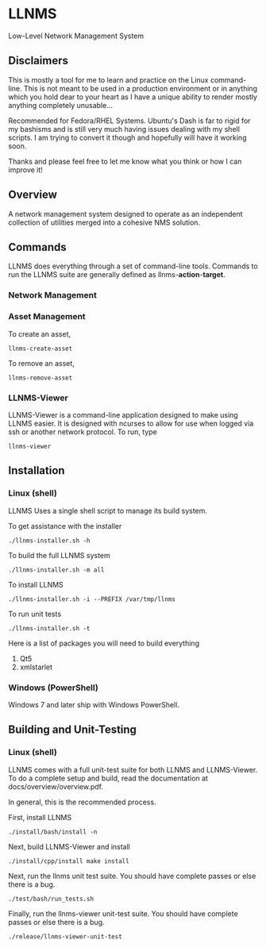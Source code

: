 LLNMS
=====

Low-Level Network Management System

Disclaimers
-----------
This is mostly a tool for me to learn and practice on the Linux
command-line. This is not meant to be used in a production environment or 
in anything which you hold dear to your heart as I have a unique ability
to render mostly anything completely unusable...

Recommended for Fedora/RHEL Systems.  Ubuntu's Dash is far to rigid for my bashisms
and is still very much having issues dealing with my shell scripts.  I am trying to 
convert it though and hopefully will have it working soon.

Thanks and please feel free to let me know what you think or how I can improve it!


Overview
--------
A network management system designed to operate as an independent collection
of utilities merged into a cohesive NMS solution.

Commands
--------

LLNMS does everything through a set of command-line tools.  Commands to run the LLNMS suite
are generally defined as llnms-**action**-**target**.  

###  Network Management




###  Asset Management

To create an asset, 

    llnms-create-asset

To remove an asset,

    llnms-remove-asset
 


###  LLNMS-Viewer

LLNMS-Viewer is a command-line application designed to make using LLNMS easier.  It is
designed with ncurses to allow for use when logged via ssh or another network protocol. To
run, type

    llnms-viewer



Installation
------------

### Linux (shell)

LLNMS Uses a single shell script to manage its build system.

To get assistance with the installer

    ./llnms-installer.sh -h

To build the full LLNMS system

    ./llnms-installer.sh -m all

To install LLNMS

    ./llnms-installer.sh -i --PREFIX /var/tmp/llnms

To run unit tests

    ./llnms-installer.sh -t

Here is a list of packages you will need to build everything

1.  Qt5
2.  xmlstarlet 

### Windows (PowerShell)
Windows 7 and later ship with Windows PowerShell.


Building and Unit-Testing
-------------------------

###  Linux (shell)
LLNMS comes with a full unit-test suite for both LLNMS and LLNMS-Viewer.  To do a complete setup and build, read the documentation at docs/overview/overview.pdf.

In general, this is the recommended process. 

First, install LLNMS

    ./install/bash/install -n

Next, build LLNMS-Viewer and install

    ./install/cpp/install make install

Next, run the llnms unit test suite.  You should have complete passes or else there is a bug.

    ./test/bash/run_tests.sh

Finally, run the llnms-viewer unit-test suite.  You should have complete passes or else there is a bug.
    
    ./release/llnms-viewer-unit-test


